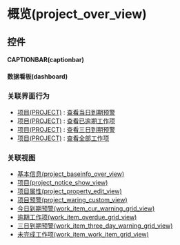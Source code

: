 # 概览(project_over_view)  <!-- {docsify-ignore-all} -->



## 控件
#### CAPTIONBAR(captionbar)
#### 数据看板(dashboard)


### 关联界面行为
  * [项目(PROJECT)](module/ProjMgmt/project) : [查看当日到期预警](module/ProjMgmt/project#界面行为)
  * [项目(PROJECT)](module/ProjMgmt/project) : [查看已逾期工作项](module/ProjMgmt/project#界面行为)
  * [项目(PROJECT)](module/ProjMgmt/project) : [查看三日到期预警](module/ProjMgmt/project#界面行为)
  * [项目(PROJECT)](module/ProjMgmt/project) : [查看全部工作项](module/ProjMgmt/project#界面行为)

### 关联视图
  * [基本信息(project_baseinfo_over_view)](app/view/project_baseinfo_over_view)
  * [项目(project_notice_show_view)](app/view/project_notice_show_view)
  * [项目属性(project_property_edit_view)](app/view/project_property_edit_view)
  * [项目预警(project_waring_custom_view)](app/view/project_waring_custom_view)
  * [今日到期预警(work_item_cur_warning_grid_view)](app/view/work_item_cur_warning_grid_view)
  * [逾期工作项(work_item_overdue_grid_view)](app/view/work_item_overdue_grid_view)
  * [三日到期预警(work_item_three_day_warning_grid_view)](app/view/work_item_three_day_warning_grid_view)
  * [未完成工作项(work_item_work_item_grid_view)](app/view/work_item_work_item_grid_view)

<script>
 const { createApp } = Vue
  createApp({
    data() {
      return {

      }
    }
  }).use(ElementPlus).mount('#app')
</script>